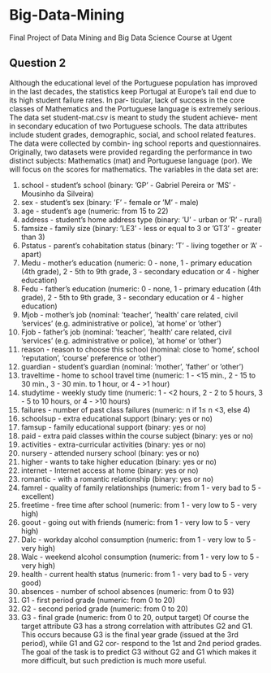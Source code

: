 # Big-Data-Mining
Final Project of Data Mining and Big Data Science Course at Ugent

## Question 2

Although the educational level of the Portuguese population has improved in the last decades,
the statistics keep Portugal at Europe’s tail end due to its high student failure rates. In par-
ticular, lack of success in the core classes of Mathematics and the Portuguese language is
extremely serious. The data set student-mat.csv is meant to study the student achieve-
ment in secondary education of two Portuguese schools. The data attributes include student
grades, demographic, social, and school related features. The data were collected by combin-
ing school reports and questionnaires. Originally, two datasets were provided regarding the
performance in two distinct subjects: Mathematics (mat) and Portuguese language (por).
We will focus on the scores for mathematics. The variables in the data set are:
1. school - student’s school (binary: ’GP’ - Gabriel Pereira or ’MS’ - Mousinho da Silveira)
2. sex - student’s sex (binary: ’F’ - female or ’M’ - male)
3. age - student’s age (numeric: from 15 to 22)
4. address - student’s home address type (binary: ’U’ - urban or ’R’ - rural)
5. famsize - family size (binary: ’LE3’ - less or equal to 3 or ’GT3’ - greater than 3)
6. Pstatus - parent’s cohabitation status (binary: ’T’ - living together or ’A’ - apart)
7. Medu - mother’s education (numeric: 0 - none, 1 - primary education (4th grade), 2 - 5th to 9th
grade, 3 - secondary education or 4 - higher education)
8. Fedu - father’s education (numeric: 0 - none, 1 - primary education (4th grade), 2 - 5th to 9th grade,
3 - secondary education or 4 - higher education)
9. Mjob - mother’s job (nominal: ’teacher’, ’health’ care related, civil ’services’ (e.g. administrative or
police), ’at home’ or ’other’)
10. Fjob - father’s job (nominal: ’teacher’, ’health’ care related, civil ’services’ (e.g. administrative or
police), ’at home’ or ’other’)
11. reason - reason to choose this school (nominal: close to ’home’, school ’reputation’, ’course’ preference
or ’other’)
12. guardian - student’s guardian (nominal: ’mother’, ’father’ or ’other’)
13. traveltime - home to school travel time (numeric: 1 - <15 min., 2 - 15 to 30 min., 3 - 30 min. to 1
hour, or 4 - >1 hour)
14. studytime - weekly study time (numeric: 1 - <2 hours, 2 - 2 to 5 hours, 3 - 5 to 10 hours, or 4 - >10
hours)
15. failures - number of past class failures (numeric: n if 1≤ n <3, else 4)
16. schoolsup - extra educational support (binary: yes or no)
417. famsup - family educational support (binary: yes or no)
18. paid - extra paid classes within the course subject (binary: yes or no)
19. activities - extra-curricular activities (binary: yes or no)
20. nursery - attended nursery school (binary: yes or no)
21. higher - wants to take higher education (binary: yes or no)
22. internet - Internet access at home (binary: yes or no)
23. romantic - with a romantic relationship (binary: yes or no)
24. famrel - quality of family relationships (numeric: from 1 - very bad to 5 - excellent)
25. freetime - free time after school (numeric: from 1 - very low to 5 - very high)
26. goout - going out with friends (numeric: from 1 - very low to 5 - very high)
27. Dalc - workday alcohol consumption (numeric: from 1 - very low to 5 - very high)
28. Walc - weekend alcohol consumption (numeric: from 1 - very low to 5 - very high)
29. health - current health status (numeric: from 1 - very bad to 5 - very good)
30. absences - number of school absences (numeric: from 0 to 93)
31. G1 - first period grade (numeric: from 0 to 20)
32. G2 - second period grade (numeric: from 0 to 20)
33. G3 - final grade (numeric: from 0 to 20, output target)
Of course the target attribute G3 has a strong correlation with attributes G2 and G1. This
occurs because G3 is the final year grade (issued at the 3rd period), while G1 and G2 cor-
respond to the 1st and 2nd period grades. The goal of the task is to predict G3 without G2
and G1 which makes it more difficult, but such prediction is much more useful.
